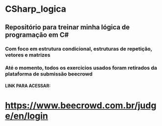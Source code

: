 # CSharp_logica
## Repositório para treinar minha lógica de programação em C#
### Com foco em estrutura condicional, estruturas de repetição, vetores e matrizes
### Até o momento, todos os exercícios usados foram retirados da plataforma de submissão beecrowd
#### LINK PARA ACESSAR:
# https://www.beecrowd.com.br/judge/en/login
